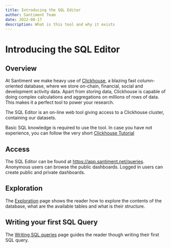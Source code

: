 ```yaml
---
title: Introducing the SQL Editor
author: Santiment Team
date: 2022-08-17
description: What is this tool and why it exists
---
```

# Introducing the SQL Editor

## Overview 

At Santiment we make heavy use of [Clickhouse](https://clickhouse.com/), a blazing fast
column-oriented database, where we store on-chain, financial, social and development activity data.
Apart from storing data, Clickhouse is capable of doing complex calculations and aggregations on
millions of rows of data. This makes it a perfect tool to power your research.

The SQL Editor is an on-line web tool giving access to a Clickhouse cluster, containing our datasets.

Basic SQL knowledge is required to use the tool. In case you have not experience, you can follow the
very short [Clickhouse Tutorial]()

## Access

The SQL Editor can be found at https://app.santiment.net/queries.
Anonymous users can browse the public dashboards. Logged in users can create public and private dashboards.

## Exploration

The [Exploration](/sql-editor/exploration) page shows the reader how to explore the contents of the database,
what are the available tables and what is their structure.

## Writing your first SQL Query

The [Writing SQL queries](/sql-editor/writing-sql-queries) page guides the reader though writing their first
SQL query.